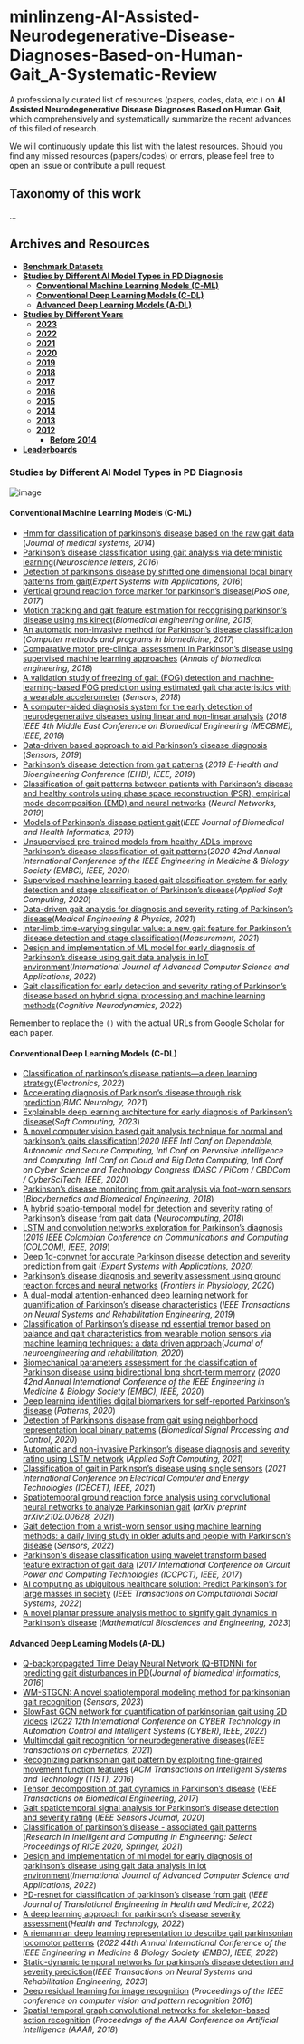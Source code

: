 # minlinzeng-AI-Assisted-Neurodegenerative-Disease-Diagnoses-Based-on-Human-Gait_A-Systematic-Review
A professionally curated list of resources (papers, codes, data, etc.) on **AI Assisted Neurodegenerative Disease Diagnoses Based on Human Gait**, which comprehensively and systematically summarize the recent advances of this filed of research.

We will continuously update this list with the latest resources. Should you find any missed resources (papers/codes) or errors, please feel free to open an issue or contribute a pull request.

## Taxonomy of this work
...

## Archives and Resources
<!-- vscode-markdown-toc -->
- [**Benchmark Datasets**](#benchmark-datasets)
- [**Studies by Different AI Model Types in PD Diagnosis**](#Studies-by-Different-AI-Model-Types-in-PD-Diagnosis)
  - [**Conventional Machine Learning Models (C-ML)**](#Conventional-Machine-Learning-Models-(C-ML))
  - [**Conventional Deep Learning Models (C-DL)**](#Conventional-Deep-Learning-Models-(C-DL))
  - [**Advanced Deep Learning Models (A-DL)**](#Advanced-Deep-Learning-Models-(A-DL))
- [**Studies by Different Years**](#Studies-by-Different-Years)
	- [**2023**](#2023)
	- [**2022**](#2022)
	- [**2021**](#2021)
	- [**2020**](#2020)
	- [**2019**](#2019)
	- [**2018**](#2018)
	- [**2017**](#2017)
	- [**2016**](#2016)
	- [**2015**](#2015)
	- [**2014**](#2014)
  - [**2013**](#2013)
  - [**2012**](#2012)
	- [**Before 2014**](#before-2012)
- [**Leaderboards**](#leaderboards)

<!-- vscode-markdown-toc-config
	numbering=true
	autoSave=true
	/vscode-markdown-toc-config -->
<!-- /vscode-markdown-toc -->

### **Studies by Different AI Model Types in PD Diagnosis**
![image](https://github.com/Kali-Hac/3D-skeleton-based-person-re-ID-review/blob/main/overview/method_overview.jpg)

#### Conventional Machine Learning Models (C-ML)
- [Hmm for classification of parkinson’s disease based on the raw gait data](https://link.springer.com/article/10.1007/s10916-014-0147-5) (_Journal of medical systems, 2014_)
- [Parkinson’s disease classification using gait analysis via deterministic learning](https://www.sciencedirect.com/science/article/abs/pii/S0304394016307261)(_Neuroscience letters, 2016_)
- [Detection of parkinson’s disease by shifted one dimensional local binary patterns from gait](https://www.sciencedirect.com/science/article/abs/pii/S0957417416301105)(_Expert Systems with Applications, 2016_)
- [Vertical ground reaction force marker for parkinson’s disease](https://journals.plos.org/plosone/article?id=10.1371/journal.pone.0175951)(_PloS one, 2017_)
- [Motion tracking and gait feature estimation for recognising parkinson’s disease using ms kinect](https://link.springer.com/article/10.1186/s12938-015-0092-7)(_Biomedical engineering online, 2015_)
- [An automatic non-invasive method for Parkinson’s disease classification](https://www.sciencedirect.com/science/article/abs/pii/S0169260716306484) (_Computer methods and programs in biomedicine, 2017_)
- [Comparative motor pre-clinical assessment in Parkinson’s disease using supervised machine learning approaches](https://link.springer.com/article/10.1007/s10439-018-2104-9) (_Annals of biomedical engineering, 2018_)
- [A validation study of freezing of gait (FOG) detection and machine-learning-based FOG prediction using estimated gait characteristics with a wearable accelerometer](https://www.mdpi.com/1424-8220/18/10/3287) (_Sensors, 2018_)
- [A computer-aided diagnosis system for the early detection of neurodegenerative diseases using linear and non-linear analysis](https://ieeexplore.ieee.org/abstract/document/8402417) (_2018 IEEE 4th Middle East Conference on Biomedical Engineering (MECBME), IEEE, 2018_)
- [Data-driven based approach to aid Parkinson’s disease diagnosis](https://www.mdpi.com/1424-8220/19/2/242) (_Sensors, 2019_)
- [Parkinson’s disease detection from gait patterns](https://ieeexplore.ieee.org/abstract/document/8969942) (_2019 E-Health and Bioengineering Conference (EHB), IEEE, 2019_)
- [Classification of gait patterns between patients with Parkinson’s disease and healthy controls using phase space reconstruction (PSR), empirical mode decomposition (EMD) and neural networks](https://www.sciencedirect.com/science/article/abs/pii/S0893608019300012) (_Neural Networks, 2019_)
- [Models of Parkinson’s disease patient gait](https://ieeexplore.ieee.org/abstract/document/8939380)(_IEEE Journal of Biomedical and Health Informatics, 2019_)
- [Unsupervised pre-trained models from healthy ADLs improve Parkinson’s disease classification of gait patterns](https://ieeexplore.ieee.org/abstract/document/9176572)(_2020 42nd Annual International Conference of the IEEE Engineering in Medicine & Biology Society (EMBC), IEEE, 2020_)
- [Supervised machine learning based gait classification system for early detection and stage classification of Parkinson’s disease](https://www.sciencedirect.com/science/article/abs/pii/S1568494620304336)(_Applied Soft Computing, 2020_)
- [Data-driven gait analysis for diagnosis and severity rating of Parkinson’s disease](https://www.sciencedirect.com/science/article/abs/pii/S135045332100028X)(_Medical Engineering & Physics, 2021_)
- [Inter-limb time-varying singular value: a new gait feature for Parkinson’s disease detection and stage classification](https://www.sciencedirect.com/science/article/abs/pii/S0263224121002591)(_Measurement, 2021_)
- [Design and implementation of ML model for early diagnosis of Parkinson’s disease using gait data analysis in IoT environment](https://d1wqtxts1xzle7.cloudfront.net/92913632/Paper_69-Design_and_Implementation_of_ML_Model-libre.pdf?1666542309=&response-content-disposition=inline%3B+filename%3DDesign_and_Implementation_of_ML_Model_fo.pdf&Expires=1706066137&Signature=ewWcb-G8T~nYVriWHAYSl6ZRhKqhRh2GijGVCYY~GkT6SrLD5oVBlajmviCcurQoBJvAQt5zJ0myvlKDSDtu6b6GM7cR~5QpPLJ04B~DMI8Cpr15JEED91Twf3tzKqFYo7c0Dk4DuqBQ9uFSVgQr7CtrHei1E7ZqB4tD0t3t6h2KPPmTVC16AxtikByHZiI4nqIGlejELnbmmYURPDf2GvLgqvUlTvkAbd-hBSdNgQeRGb2SWxkeV0ranpNbgoahRJCduXAp~mAMaw0C1nvjGADKiY4aKTahOH0Y1fyfnsB7kJaflQWTnf38uDf7nEd2b2xLKHj1xhoutYi1X8JeCw__&Key-Pair-Id=APKAJLOHF5GGSLRBV4ZA)(_International Journal of Advanced Computer Science and Applications, 2022_)
- [Gait classification for early detection and severity rating of Parkinson’s disease based on hybrid signal processing and machine learning methods](https://link.springer.com/article/10.1007/s11571-022-09925-9)(_Cognitive Neurodynamics, 2022_)

Remember to replace the `()` with the actual URLs from Google Scholar for each paper.
#### Conventional Deep Learning Models (C-DL)
- [Classification of parkinson’s disease patients—a deep learning strategy]()(_Electronics, 2022_)
- [Accelerating diagnosis of Parkinson’s disease through risk prediction]()(_BMC Neurology, 2021_)
- [Explainable deep learning architecture for early diagnosis of Parkinson’s disease]()(_Soft Computing, 2023_)
- [A novel computer vision based gait analysis technique for normal and parkinson’s gaits classification]()(_2020 IEEE Intl Conf on Dependable, Autonomic and
Secure Computing, Intl Conf on Pervasive Intelligence and Computing, Intl Conf on Cloud and Big Data Computing, Intl Conf on Cyber Science and Technology Congress (DASC / PiCom / CBDCom /
CyberSciTech, IEEE, 2020_)
- [Parkinson’s disease monitoring from gait analysis via foot-worn sensors]() (_Biocybernetics and Biomedical Engineering, 2018_)
- [A hybrid spatio-temporal model for detection and severity rating of Parkinson’s disease from gait data]() (_Neurocomputing, 2018_)
- [LSTM and convolution networks exploration for Parkinson’s diagnosis]() (_2019 IEEE Colombian Conference on Communications and Computing (COLCOM), IEEE, 2019_)
- [Deep 1d-convnet for accurate Parkinson disease detection and severity prediction from gait]() (_Expert Systems with Applications, 2020_)
- [Parkinson’s disease diagnosis and severity assessment using ground reaction forces and neural networks]() (_Frontiers in Physiology, 2020_)
- [A dual-modal attention-enhanced deep learning network for quantification of Parkinson’s disease characteristics]() (_IEEE Transactions on Neural Systems and Rehabilitation Engineering, 2019_)
- [Classification of Parkinson’s disease nd essential tremor based on balance and gait characteristics from wearable motion sensors via machine learning techniques: a data driven approach]()(_Journal of neuroengineering and rehabilitation, 2020_)
- [Biomechanical parameters assessment for the classification of Parkinson disease using bidirectional long short-term memory]() (_2020 42nd Annual International Conference of the IEEE Engineering in Medicine & Biology Society (EMBC), IEEE, 2020_)
- [Deep learning identifies digital biomarkers for self-reported Parkinson’s disease]() (_Patterns, 2020_)
- [Detection of Parkinson’s disease from gait using neighborhood representation local binary patterns]() (_Biomedical Signal Processing and Control, 2020_)
- [Automatic and non-invasive Parkinson’s disease diagnosis and severity rating using LSTM network]() (_Applied Soft Computing, 2021_)
- [Classification of gait in Parkinson’s disease using single sensors]() (_2021 International Conference on Electrical Computer and Energy Technologies (ICECET), IEEE, 2021_)
- [Spatiotemporal ground reaction force analysis using convolutional neural networks to analyze Parkinsonian gait]() (_arXiv preprint arXiv:2102.00628, 2021_)
- [Gait detection from a wrist-worn sensor using machine learning methods: a daily living study in older adults and people with Parkinson’s disease]() (_Sensors, 2022_)
- [Parkinson's disease classification using wavelet transform based feature extraction of gait data]() (_2017 International Conference on Circuit Power and Computing Technologies (ICCPCT), IEEE, 2017_)
- [AI computing as ubiquitous healthcare solution: Predict Parkinson’s for large masses in society]() (_IEEE Transactions on Computational Social Systems, 2022_)
- [A novel plantar pressure analysis method to signify gait dynamics in Parkinson’s disease]() (_Mathematical Biosciences and Engineering, 2023_)
#### Advanced Deep Learning Models (A-DL)
- [Q-backpropagated Time Delay Neural Network (Q-BTDNN) for predicting gait disturbances in PD]()(_Journal of biomedical informatics, 2016_)
- [WM-STGCN: A novel spatiotemporal modeling method for parkinsonian gait recognition](https://www.mdpi.com/1424-8220/23/10/4980) (_Sensors, 2023_)
- [SlowFast GCN network for quantification of parkinsonian gait using 2D videos](https://ieeexplore.ieee.org/document/9789661) (_2022 12th International Conference on CYBER Technology in Automation Control and Intelligent Systems (CYBER), IEEE, 2022_)
- [Multimodal gait recognition for neurodegenerative diseases]()(_IEEE transactions on cybernetics, 2021_)
- [Recognizing parkinsonian gait pattern by exploiting fine-grained movement function features](https://dl.acm.org/doi/10.1145/2939672.2939738) (_ACM Transactions on Intelligent Systems and Technology (TIST), 2016_)
- [Tensor decomposition of gait dynamics in Parkinson’s disease](https://ieeexplore.ieee.org/document/7950663) (_IEEE Transactions on Biomedical Engineering, 2017_)
- [Gait spatiotemporal signal analysis for Parkinson’s disease detection and severity rating](https://ieeexplore.ieee.org/document/9172431) (_IEEE Sensors Journal, 2020_)
- [Classification of parkinson’s disease - associated gait patterns](https://link.springer.com/chapter/10.1007/978-981-15-5787-6_50) (_Research in Intelligent and Computing in Engineering: Select Proceedings of RICE 2020, Springer, 2021_)
- [Design and implementation of ml model for early diagnosis of parkinson’s disease using gait data analysis in iot environment]()(_International Journal of Advanced Computer Science
and Applications, 2022_)
- [PD-resnet for classification of parkinson’s disease from gait](https://ieeexplore.ieee.org/document/9714952) (_IEEE Journal of Translational Engineering in Health and Medicine, 2022_)
- [A deep learning approach for parkinson’s disease severity assessment]()(_Health and Technology, 2022_)
- [A riemannian deep learning representation to describe gait parkinsonian locomotor patterns](https://ieeexplore.ieee.org/document/9765969) (_2022 44th Annual International Conference of the IEEE Engineering in Medicine & Biology Society (EMBC), IEEE, 2022_)
- [Static-dynamic temporal networks for parkinson’s disease detection and severity prediction]()(_IEEE Transactions on Neural Systems and Rehabilitation Engineering, 2023_)
- [Deep residual learning for image recognition](https://ieeexplore.ieee.org/document/7780459) (_Proceedings of the IEEE conference on computer vision and pattern recognition 2016_)
- [Spatial temporal graph convolutional networks for skeleton-based action recognition](https://ojs.aaai.org/index.php/AAAI/article/view/12323) (_Proceedings of the AAAI Conference on Artificial Intelligence (AAAI), 2018_)
